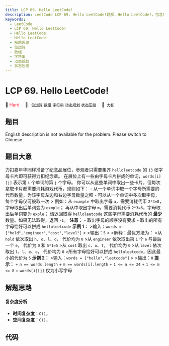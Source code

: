 ```yaml
---
title: LCP 69. Hello LeetCode!
description: LeetCode LCP 69. Hello LeetCode!题解，Hello LeetCode!，包含解题思路、复杂度分析以及完整的 JavaScript 代码实现。
keywords:
  - LeetCode
  - LCP 69. Hello LeetCode!
  - Hello LeetCode!
  - Hello LeetCode!
  - 解题思路
  - 位运算
  - 数组
  - 字符串
  - 动态规划
  - 状态压缩
---
```


# LCP 69. Hello LeetCode!

🔴 <font color=#ff334b>Hard</font>&emsp; 🔖&ensp; [`位运算`](/tag/bit-manipulation.md) [`数组`](/tag/array.md) [`字符串`](/tag/string.md) [`动态规划`](/tag/dynamic-programming.md) [`状态压缩`](/tag/bitmask.md)&emsp; 🔗&ensp;[`力扣`](https://leetcode.cn/problems/rMeRt2)

## 题目

English description is not available for the problem. Please switch to
Chinese.


## 题目大意

力扣嘉年华同样准备了纪念品展位，参观者只需要集齐 `helloleetcode` 的 `13` 张字母卡片即可获得力扣纪念章。
在展位上有一些由字母卡片拼成的单词，`words[i][j]` 表示第 `i` 个单词的第 `j` 个字母。
你可以从这些单词中取出一些卡片，但每次拿取卡片都需要消耗游戏代币，规则如下： \- 从一个单词中取一个字母所需要的代币数量，为该字母左边和右边字母数量之积
\- 可以从一个单词中多次取字母，每个字母仅可被取一次 > 例如：从 `example` 中取出字母 `a`，需要消耗代币
`2*4=8`，字母取出后单词变为 `exmple`； 再从中取出字母 `m`，需要消耗代币 `2*3=6`，字母取出后单词变为 `exple`；
请返回取得 `helloleetcode` 这些字母需要消耗代币的 **最少** 数量。如果无法取得，返回 `-1`。 **注意：** \-
取出字母的顺序没有要求 \- 取出的所有字母恰好可以拼成 `helloleetcode` **示例 1：** >输入：`words =
["hold","engineer","cost","level"]` > >输出：`5` > >解释：最优方法为： >从 `hold` 依次取出
`h`、`o`、`l`、`d`， 代价均为 `0` >从 `engineer` 依次取出第 `1` 个 `e` 与最后一个 `e`， 代价为 `0` 和
`5*1=5` >从 `cost` 取出 `c`、`o`、`t`， 代价均为 `0` >从 `level` 依次取出 `l`、`l`、`e`、`e`，
代价均为 `0` >所有字母恰好可以拼成 `helloleetcode`，因此最小的代价为 `5` **示例 2：** >输入：`words =
["hello","leetcode"]` > >输出：`0` **提示：** \+ `n == words.length` \+ `m ==
words[i].length` \+ `1 <= n <= 24` \+ `1 <= m <= 8` \+ `words[i][j]` 仅为小写字母


## 解题思路

#### 复杂度分析

- **时间复杂度**：`O()`，
- **空间复杂度**：`O()`，

## 代码

```javascript

```
